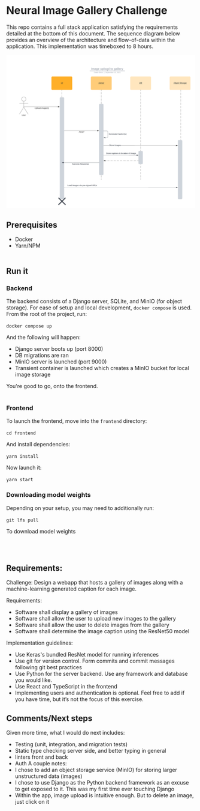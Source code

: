# Neural Image Gallery Challenge

This repo contains a full stack application satisfying the requirements detailed at the bottom of this document. The sequence diagram below provides an overview of the architecture and flow-of-data within the application. This implementation was timeboxed to 8 hours.

![sequence diagram](diagrams/image-upload-sequence.png)

## Prerequisites
- Docker
- Yarn/NPM
<br/><br/>
## Run it

### Backend

The backend consists of a Django server, SQLite, and MinIO (for object storage). For ease of setup and local development, `docker compose` is used. From the root of the project, run:

`docker compose up`

And the following will happen:
- Django server boots up (port 8000)
- DB migrations are ran
- MinIO server is launched (port 9000)
- Transient container is launched which creates a MinIO bucket for local image storage

You're good to go, onto the frontend.
<br/><br/>

### Frontend

To launch the frontend, move into the `frontend` directory:

`cd frontend`

And install dependencies:

`yarn install`

Now launch it:

`yarn start`

### Downloading model weights

Depending on your setup, you may need to additionally run:

`git lfs pull`

To download model weights

<br/><br/>

## Requirements:

Challenge: Design a webapp that hosts a gallery of images along with a machine-learning generated caption for each image.

Requirements:
- Software shall display a gallery of images
- Software shall allow the user to upload new images to the gallery
- Software shall allow the user to delete images from the gallery
- Software shall determine the image caption using the ResNet50 model

Implementation guidelines:
- Use Keras's bundled ResNet model for running inferences
- Use git for version control. Form commits and commit messages following git best practices
- Use Python for the server backend. Use any framework and database you would like.
- Use React and TypeScript in the frontend
- Implementing users and authentication is optional. Feel free to add if you have time, but it’s not the focus of this exercise.


## Comments/Next steps

Given more time, what I would do next includes:
- Testing (unit, integration, and migration tests)
- Static type checking server side, and better typing in general
- linters front and back
- Auth
A couple notes:
- I chose to add an object storage service (MinIO) for storing larger unstructured data (images)
- I chose to use Django as the Python backend framework as an excuse to get exposed to it. This was my first time ever touching Django
- Within the app, image upload is intuitive enough. But to delete an image, just click on it
